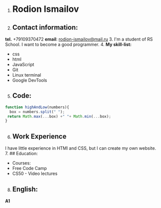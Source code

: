 1. # Rodion Ismailov
2. ## Contact information: 
**tel.** +79109370472  **email**: rodion-ismailov@mail.ru 
3. I'm a student of RS School. I want to become a good programmer.
4. **My skill-list:**
 * css
 * html 
 * JavaScript
 * Git
 * Linux terminal
 * Google DevTools
5. ## Code: 
 ```javascript 
 function highAndLow(numbers){
   box = numbers.split(" ");
  return Math.max(...box) +" "+ Math.min(...box);
} 
```
6. ## Work Experience
I have little experience in HTMl and CSS, but I can create my own website.
7. ## Education:
* Courses:
 * Free Code Camp
 * CS50 - Video lectures
 8. ## English:
 **A1** 